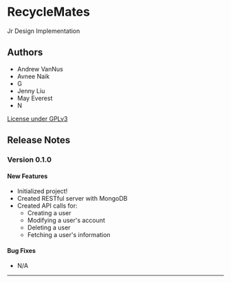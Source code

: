 # RecycleMates

Jr Design Implementation

## Authors

* Andrew VanNus
* Avnee Naik
* G
* Jenny Liu
* May Everest
* N

[License under GPLv3](LICENSE)

## Release Notes

### Version 0.1.0

#### New Features

* Initialized project!
* Created RESTful server with MongoDB
* Created API calls for:
  * Creating a user
  * Modifying a user's account
  * Deleting a user
  * Fetching a user's information

#### Bug Fixes

* N/A

---
